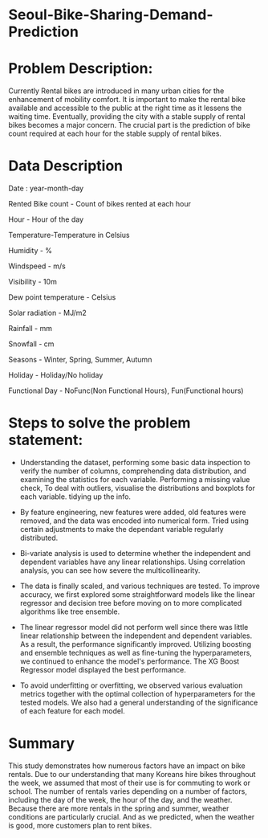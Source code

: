 # Seoul-Bike-Sharing-Demand-Prediction

# Problem Description:
Currently Rental bikes are introduced in many urban cities for the enhancement of mobility comfort. It is important to make the rental bike available and accessible to the public at the right time as it lessens the waiting time. Eventually, providing the city with a stable supply of rental bikes becomes a major concern. The crucial part is the prediction of bike count required at each hour for the stable supply of rental bikes.

# Data Description

Date : year-month-day

Rented Bike count - Count of bikes rented at each hour

Hour - Hour of the day

Temperature-Temperature in Celsius

Humidity - %

Windspeed - m/s

Visibility - 10m

Dew point temperature - Celsius

Solar radiation - MJ/m2

Rainfall - mm

Snowfall - cm

Seasons - Winter, Spring, Summer, Autumn

Holiday - Holiday/No holiday

Functional Day - NoFunc(Non Functional Hours), Fun(Functional hours)

# Steps to solve the problem statement:

* Understanding the dataset, performing some basic data inspection to verify the number of columns, comprehending data distribution, and examining the statistics for each variable. Performing a missing value check, To deal with outliers, visualise the distributions and boxplots for each variable. tidying up the info.

* By feature engineering, new features were added, old features were removed, and the data was encoded into numerical form. Tried using certain adjustments to make the dependant variable regularly distributed.

* Bi-variate analysis is used to determine whether the independent and dependent variables have any linear relationships. Using correlation analysis, you can see how severe the multicollinearity.

* The data is finally scaled, and various techniques are tested. To improve accuracy, we first explored some straightforward models like the linear regressor and decision tree before moving on to more complicated algorithms like tree ensemble.

* The linear regressor model did not perform well since there was little linear relationship between the independent and dependent variables. As a result, the performance significantly improved. Utilizing boosting and ensemble techniques as well as fine-tuning the hyperparameters, we continued to enhance the model's performance. The XG Boost Regressor model displayed the best performance.

* To avoid underfitting or overfitting, we observed various evaluation metrics together with the optimal collection of hyperparameters for the tested models. We also had a general understanding of the significance of each feature for each model.

# Summary

This study demonstrates how numerous factors have an impact on bike rentals. Due to our understanding that many Koreans hire bikes throughout the week, we assumed that most of their use is for commuting to work or school. The number of rentals varies depending on a number of factors, including the day of the week, the hour of the day, and the weather. Because there are more rentals in the spring and summer, weather conditions are particularly crucial. And as we predicted, when the weather is good, more customers plan to rent bikes.

